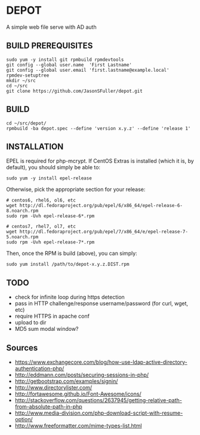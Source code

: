 DEPOT
=====

A simple web file serve with AD auth


BUILD PREREQUISITES
-------------------

    sudo yum -y install git rpmbuild rpmdevtools
    git config --global user.name  'First Lastname'
    git config --global user.email 'first.lastname@example.local'
    rpmdev-setuptree
    mkdir ~/src
    cd ~/src
    git clone https://github.com/JasonSFuller/depot.git


BUILD
-----

    cd ~/src/depot/
    rpmbuild -ba depot.spec --define 'version x.y.z' --define 'release 1'


INSTALLATION
------------

EPEL is required for php-mcrypt.  If CentOS Extras is installed (which it is, by default), you should simply be able to:

    sudo yum -y install epel-release
    
Otherwise, pick the appropriate section for your release:

    # centos6, rhel6, ol6, etc
    wget http://dl.fedoraproject.org/pub/epel/6/x86_64/epel-release-6-8.noarch.rpm
    sudo rpm -Uvh epel-release-6*.rpm
    
    # centos7, rhel7, ol7, etc
    wget http://dl.fedoraproject.org/pub/epel/7/x86_64/e/epel-release-7-5.noarch.rpm
    sudo rpm -Uvh epel-release-7*.rpm
    
Then, once the RPM is build (above), you can simply:

    sudo yum install /path/to/depot-x.y.z.DIST.rpm


TODO
----

 * check for infinite loop during https detection
 * pass in HTTP challenge/response username/password (for curl, wget, etc)
 * require HTTPS in apache conf
 * upload to dir
 * MD5 sum modal window?


Sources
-------

 * https://www.exchangecore.com/blog/how-use-ldap-active-directory-authentication-php/
 * http://eddmann.com/posts/securing-sessions-in-php/
 * http://getbootstrap.com/examples/signin/
 * http://www.directorylister.com/
 * http://fortawesome.github.io/Font-Awesome/icons/
 * http://stackoverflow.com/questions/2637945/getting-relative-path-from-absolute-path-in-php
 * http://www.media-division.com/php-download-script-with-resume-option/
 * http://www.freeformatter.com/mime-types-list.html
